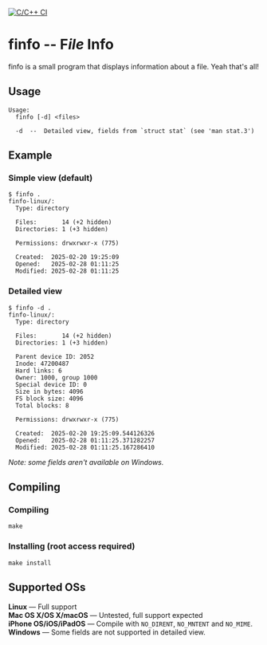 [![C/C++ CI](https://github.com/pavlik-dev/finfo/actions/workflows/c-cpp.yml/badge.svg)](https://github.com/pavlik-dev/finfo/actions/workflows/c-cpp.yml)

# finfo -- F*ile* Info
finfo is a small program that displays information about a file. Yeah that's all!

## Usage
```
Usage:
  finfo [-d] <files>

  -d  --  Detailed view, fields from `struct stat` (see 'man stat.3')
```

## Example
### Simple view (default)
```
$ finfo .     
finfo-linux/:
  Type: directory

  Files:       14 (+2 hidden)
  Directories: 1 (+3 hidden)

  Permissions: drwxrwxr-x (775)

  Created:  2025-02-20 19:25:09
  Opened:   2025-02-28 01:11:25
  Modified: 2025-02-28 01:11:25
```
### Detailed view
```
$ finfo -d .  
finfo-linux/:
  Type: directory

  Files:       14 (+2 hidden)
  Directories: 1 (+3 hidden)

  Parent device ID: 2052
  Inode: 47200487
  Hard links: 6
  Owner: 1000, group 1000
  Special device ID: 0
  Size in bytes: 4096
  FS block size: 4096
  Total blocks: 8

  Permissions: drwxrwxr-x (775)

  Created:  2025-02-20 19:25:09.544126326
  Opened:   2025-02-28 01:11:25.371282257
  Modified: 2025-02-28 01:11:25.167286410
```
*Note: some fields aren't available on Windows.*

## Compiling
### Compiling
```shell
make
```

### Installing (root access required)
```shell
make install
```

## Supported OSs
**Linux** &mdash; Full support\
**Mac OS X/OS X/macOS** &mdash; Untested, full support expected\
**iPhone OS/iOS/iPadOS** &mdash; Compile with `NO_DIRENT`, `NO_MNTENT` and `NO_MIME`.\
**Windows** &mdash; Some fields are not supported in detailed view.
